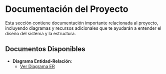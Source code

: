 # Documentación del Proyecto

Esta sección contiene documentación importante relacionada al proyecto, incluyendo diagramas y recursos adicionales que te ayudarán a entender el diseño del sistema y la estructura.

## Documentos Disponibles

- **Diagrama Entidad-Relación**: 
  - [Ver Diagrama ER](https://drive.google.com/file/d/18j9nvpHImI3ncHKRexZ6bIHnivbj6tfo/view?usp=sharing)
